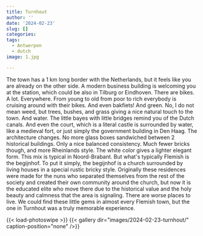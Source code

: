 ```yaml
---
title: Turnhout
author: ''
date: '2024-02-23'
slug: []
categories:
tags:
  - Antwerpen
  - dutch
image: 1.jpg

---
```


The town has a 1 km long border with the Netherlands, but it feels like you are already on the other side. A modern business building is welcoming you at the station, which could be also in Tilburg or Eindhoven. There are bikes. A lot. Everywhere. From young to old from poor to rich everybody is cruising around with their bikes. And even bakfiets! And green. No, I do not mean weed, but trees, bushes, and grass giving a nice natural touch to the town. And water. The little bayes with little bridges remind you of the Dutch canals. And even the court, which is a literal castle is surrounded by water, like a medieval fort, or just simply the government building in Den Haag. The architecture changes. No more glass boxes sandwiched between 2 historical buildings. Only a nice balanced consistency. Much fewer bricks though, and more Rheinlands style. The white color gives a lighter elegant form. This mix is typical in Noord-Brabant. But what's typically Flemish is the begijnhof.
To put it simply, the begijnhof is a church surrounded by living houses in a special rustic bricky style. Originally these residences were made for the nuns who separated themselves from the rest of the society and created their own community around the church, but now it is the educated elite who move there due to the historical value and the holy beauty and calmness that the area is signaling. There are worse places to live. We could find these little gems in almost every Flemish town, but the one in Turnhout was a truly memorable experience.



{{< load-photoswipe >}}
{{< gallery dir="images/2024-02-23-turnhout/" caption-position="none" />}}
